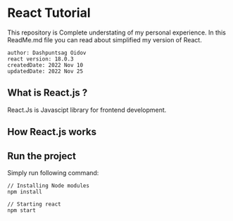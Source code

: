 # React Tutorial

This repository is Complete understating of my personal experience.
In this ReadMe.md file you can read about simplified my version of React.

    author: Dashpuntsag Oidov
    react version: 18.0.3
    createdDate: 2022 Nov 10
    updatedDate: 2022 Nov 25

## What is React.js ?

React.Js is Javascipt library for frontend development.

## How React.js works

## Run the project

Simply run following command:

    // Installing Node modules
    npm install

    // Starting react
    npm start

